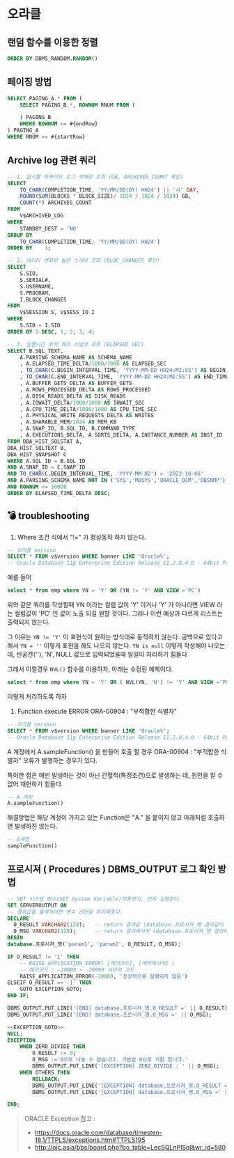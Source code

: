 # 오라클

## 랜덤 함수를 이용한 정렬

```sql
ORDER BY DBMS_RANDOM.RANDOM()
```

## 페이징 방법

```sql
SELECT PAGING_A.* FROM (
    SELECT PAGING_B.*, ROWNUM RNUM FROM (

    ) PAGING_B
    WHERE ROWNUM <= #{endRow}
) PAGING_A
WHERE RNUM >= #{startRow}
```


## Archive log 관련 쿼리
```sql
-- 1. 일시별 아카이브 로그 적재량 조회 (GB, ARCHIVES_COUNT 확인)
SELECT
	TO_CHAR(COMPLETION_TIME, 'YY/MM/DD(DY) HH24') || '시' DAY,
	ROUND(SUM(BLOCKS * BLOCK_SIZE)/ 1024 / 1024 / 1024) GB,
	COUNT(*) ARCHIVES_COUNT
FROM
	V$ARCHIVED_LOG
WHERE
	STANDBY_DEST = 'NO'
GROUP BY
	TO_CHAR(COMPLETION_TIME, 'YY/MM/DD(DY) HH24')
ORDER BY	1;

-- 2. 데이터 변화량 높은 스키마 조회 (BLOC_CHANGES 확인)
SELECT
	S.SID,
	S.SERIAL#,
	S.USERNAME,
	S.PROGRAM,
	I.BLOCK_CHANGES
FROM
	V$SESSION S, V$SESS_IO I
WHERE
	S.SID = I.SID
ORDER BY 5 DESC, 1, 2, 3, 4;

-- 3. 실행시간 부하 쿼리 스냅샷 조회 (ELAPSED_SEC)
SELECT B.SQL_TEXT,
	A.PARSING_SCHEMA_NAME AS SCHEMA_NAME
	, A.ELAPSED_TIME_DELTA/1000/1000 AS ELAPSED_SEC
	, TO_CHAR(C.BEGIN_INTERVAL_TIME, 'YYYY-MM-DD HH24:MI:SS') AS BEGIN_TIME
	, TO_CHAR(C.END_INTERVAL_TIME, 'YYYY-MM-DD HH24:MI:SS') AS END_TIME
	, A.BUFFER_GETS_DELTA AS BUFFER_GETS
	, A.ROWS_PROCESSED_DELTA AS ROWS_PROCESSED
	, A.DISK_READS_DELTA AS DISK_READS
	, A.IOWAIT_DELTA/1000/1000 AS IOWAIT_SEC
	, A.CPU_TIME_DELTA/1000/1000 AS CPU_TIME_SEC
	, A.PHYSICAL_WRITE_REQUESTS_DELTA AS WRITES
	, A.SHARABLE_MEM/1024 AS MEM_KB
	, A.SNAP_ID, B.SQL_ID, B.COMMAND_TYPE
	, A.EXECUTIONS_DELTA, A.SORTS_DELTA, A.INSTANCE_NUMBER AS INST_ID
FROM DBA_HIST_SQLSTAT A,
DBA_HIST_SQLTEXT B,
DBA_HIST_SNAPSHOT C
WHERE A.SQL_ID = B.SQL_ID
AND A.SNAP_ID = C.SNAP_ID
AND TO_CHAR(C.BEGIN_INTERVAL_TIME, 'YYYY-MM-DD') > '2022-10-06'
AND A.PARSING_SCHEMA_NAME NOT IN ('SYS','MDSYS','ORACLE_OCM','DBSNMP')
AND ROWNUM <= 10000
ORDER BY ELAPSED_TIME_DELTA DESC;
```

## :bomb: troubleshooting

1. Where 조건 식에서 "!=" 가 정상동작 하지 않는다.
```sql
-- 오라클 version
SELECT * FROM v$version WHERE banner LIKE 'Oracle%';
-- Oracle Database 11g Enterprise Edition Release 11.2.0.4.0 - 64bit Production
```

예를 들어

```sql
select * from emp where YN = 'Y' OR (YN != 'Y' AND VIEW ='PC')
```

위와 같은 쿼리를 작성할때 YN 이라는 컬럼 값이 'Y' 이거나 'Y' 가 아니라면 VIEW 라는 컬럼값이 'PC' 인 값이 노출 되길 원할 것이다.  그러나 이런 예상과 다르게 리스트는 출력되지 않는다.

그 이유는  `YN != 'Y'` 이 표현식이 원하는 방식대로 동작하지 않는다. 공백으로 있다고 해서 `YN = ''` 이렇게 표현을 해도 나오지 않는다.
`YN is null` 이렇게 작성해야 나오는데, 빈공간(''), 'N', NULL 값으로 입력되었을때 일일이 처리하기 힘들다

그래서 이럴경우 `NVL()` 함수를 이용하자, 아래는 수정된 예제이다.
```sql
select * from emp where YN = 'Y' OR ( NVL(YN, 'N') != 'Y' AND VIEW ='PC')
```
이렇게 처리하도록 하자

1. Function execute ERROR ORA-00904 : "부적합한 식별자"  
```sql
-- 오라클 version
SELECT * FROM v$version WHERE banner LIKE 'Oracle%';
-- Oracle Database 11g Enterprise Edition Release 11.2.0.4.0 - 64bit Production
```
A 계정에서 A.sampleFunction() 을 만들어 호출 할 경우 ORA-00904 : "부적합한 식별자" 오류가 발행하는 경우가 있다.

특이한 점은 매번 발생하는 것이 아닌 간혈적(특정조건)으로 발생하는 데, 원인을 알 수 없어 재현하기 힘들다.
```sql
-- A 계정
A.sampleFunction()  
```

해결방법은 해당 계정이 가지고 있는 Function은 "A." 을 붙이지 않고 아래처럼 호출하면 발생하진 않는다. 
```sql
-- A계정
sampleFunction()
```

## 프로시져 ( Procedures ) DBMS_OUTPUT 로그 확인 방법
```sql
-- SET 시스템 변수(SET System Variable)적용하기, 먼저 실행한다.
SET SERVEROUTPUT ON
-- 결과값을 출력하려면 변수 선언을 미리해준다.
DECLARE
  O_RESULT VARCHAR2(128);	-- return 결과값 (database.프로시져_명 결과값이 있다면)
  O_MSG VARCHAR2(128);		-- return 결과메시지 (database.프로시져_명 결과메시지가 있다면)
BEGIN
database.프로시져_명('param1', 'param2', O_RESULT, O_MSG);

IF O_RESULT != '1' THEN
	-- RAISE_APPLICATION_ERROR( [에러코드], [에러메시지] )
	-- 에러코드 : -20000 ~ -20999 사이의 코드
	RAISE_APPLICATION_ERROR(-20000, '정상적으로 실행되지 않음')
ELSEIF O_RESULT =='-1' THEN
	GOTO EXCEPTION_GOTO;
END IF;

DBMS_OUTPUT.PUT_LINE('[END] database.프로시져_명.O_RESULT =' || O_RESULT);
DBMS_OUTPUT.PUT_LINE('[END] database.프로시져_명.O_MSG =' || O_MSG);

<<EXCEPTION_GOTO>>
NULL;
EXCEPTION
	WHEN ZERO_DIVIDE THEN
    	O_RESULT := 0;
		O_MSG :='0으로 나눌 수 없습니다. 기본앖 0으로 치환 합니다.'
    	DBMS_OUTPUT.PUT_LINE('[EXCEPTION] ZERO_DIVIDE : ' || O_MSG);
	WHEN OTHERS THEN
		ROLLBACK;
		DBMS_OUTPUT.PUT_LINE('[EXCEPTION] database.프로시져_명.O_RESULT =' || O_RESULT);
		DBMS_OUTPUT.PUT_LINE('[EXCEPTION] database.프로시져_명.O_MSG =' || O_MSG);

END;
```
> ORACLE Exception 참고 :
> - https://docs.oracle.com/database/timesten-18.1/TTPLS/exceptions.htm#TTPLS195
> - http://ojc.asia/bbs/board.php?bo_table=LecSQLnPlSql&wr_id=580
